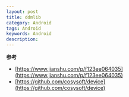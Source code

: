 ```yaml
---
layout: post
title: ddmlib
category: Android
tags: Android
keywords: Android
description: 
---
```





**参考**

- [https://www.jianshu.com/p/f123ee064035](https://www.jianshu.com/p/f123ee064035)
- [https://github.com/cosysoft/device](https://github.com/cosysoft/device)